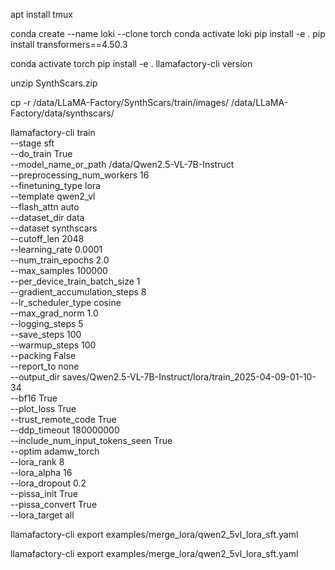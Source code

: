 apt install tmux

conda create --name loki --clone torch
conda activate loki
pip install -e .
pip install transformers==4.50.3


conda activate torch
pip install -e .
llamafactory-cli version


unzip SynthScars.zip

cp -r /data/LLaMA-Factory/SynthScars/train/images/ /data/LLaMA-Factory/data/synthscars/


llamafactory-cli train \
    --stage sft \
    --do_train True \
    --model_name_or_path /data/Qwen2.5-VL-7B-Instruct \
    --preprocessing_num_workers 16 \
    --finetuning_type lora \
    --template qwen2_vl \
    --flash_attn auto \
    --dataset_dir data \
    --dataset synthscars \
    --cutoff_len 2048 \
    --learning_rate 0.0001 \
    --num_train_epochs 2.0 \
    --max_samples 100000 \
    --per_device_train_batch_size 1 \
    --gradient_accumulation_steps 8 \
    --lr_scheduler_type cosine \
    --max_grad_norm 1.0 \
    --logging_steps 5 \
    --save_steps 100 \
    --warmup_steps 100 \
    --packing False \
    --report_to none \
    --output_dir saves/Qwen2.5-VL-7B-Instruct/lora/train_2025-04-09-01-10-34 \
    --bf16 True \
    --plot_loss True \
    --trust_remote_code True \
    --ddp_timeout 180000000 \
    --include_num_input_tokens_seen True \
    --optim adamw_torch \
    --lora_rank 8 \
    --lora_alpha 16 \
    --lora_dropout 0.2 \
    --pissa_init True \
    --pissa_convert True \
    --lora_target all 



llamafactory-cli export examples/merge_lora/qwen2_5vl_lora_sft.yaml


llamafactory-cli export examples/merge_lora/qwen2_5vl_lora_sft.yaml
